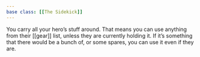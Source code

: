 ```yaml
---
base class: [[The Sidekick]]
---
```

 You carry all your hero’s stuff around. That means you can use anything from their [[gear]] list, unless they are currently holding it. If it’s something that there would be a bunch of, or some spares, you can use it even if they are.